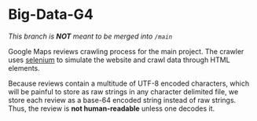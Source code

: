 # Big-Data-G4
*This branch is **NOT** meant to be merged into `/main`*

Google Maps reviews crawling process for the main project. The crawler uses [selenium](https://pypi.org/project/selenium/) to simulate the website and crawl data through HTML elements.

Because reviews contain a multitude of UTF-8 encoded characters, which will be painful to store as raw strings in any character delimited file, we store each review as a base-64 encoded string instead of raw strings. Thus, the review is **not human-readable** unless one decodes it.